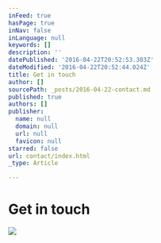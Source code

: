 ```yaml
---
inFeed: true
hasPage: true
inNav: false
inLanguage: null
keywords: []
description: ''
datePublished: '2016-04-22T20:52:53.303Z'
dateModified: '2016-04-22T20:52:44.024Z'
title: Get in touch
author: []
sourcePath: _posts/2016-04-22-contact.md
published: true
authors: []
publisher:
  name: null
  domain: null
  url: null
  favicon: null
starred: false
url: contact/index.html
_type: Article

---
```

# Get in touch
![](https://the-grid-user-content.s3-us-west-2.amazonaws.com/08062b6b-7069-407d-8c24-f609bbb1833d.jpg)
